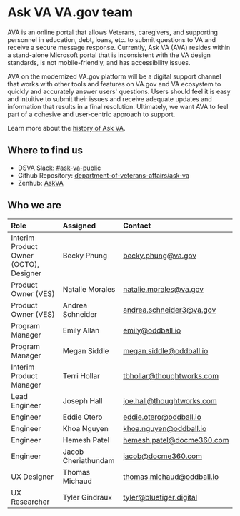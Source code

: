 # Ask VA VA.gov team
AVA is an online portal that allows Veterans, caregivers, and supporting personnel in education, debt, loans, etc. to submit questions to VA and receive a secure message response. Currently, Ask VA (AVA) resides within a stand-alone Microsoft portal that is inconsistent with the VA design standards, is not mobile-friendly, and has accessibility issues.

AVA on the modernized VA.gov platform will be a digital support channel that works with other tools and features on VA.gov and VA ecosystem to quickly and accurately answer users' questions. Users should feel it is easy and intuitive to submit their issues and receive adequate updates and information that results in a final resolution. Ultimately, we want AVA to feel part of a cohesive and user-centric approach to support.

Learn more about the [history of Ask VA](https://github.com/department-of-veterans-affairs/va.gov-team/blob/master/products/ask-va/products/ask-va-background.md).

## Where to find us 

- DSVA Slack: [#ask-va-public](https://dsva.slack.com/archives/C05A2F6DEAE)
- Github Repository: [department-of-veterans-affairs/ask-va](https://github.com/department-of-veterans-affairs/ask-va)
- Zenhub: [AskVA](https://app.zenhub.com/workspaces/askva-647a476551689d06655cc815/board)

## Who we are

|Role|Assigned|Contact|
|:---|:---|:---|
|Interim Product Owner (OCTO), Designer|Becky Phung|becky.phung@va.gov|
|Product Owner (VES)|Natalie Morales|natalie.morales@va.gov|
|Product Owner (VES)|Andrea Schneider|andrea.schneider3@va.gov|
|Program Manager|Emily Allan|emily@oddball.io|
|Program Manager|Megan Siddle|megan.siddle@oddball.io|
|Interim Product Manager|Terri Hollar|tbhollar@thoughtworks.com|
|Lead Engineer|Joseph Hall|joe.hall@thoughtworks.com|
|Engineer|Eddie Otero|eddie.otero@oddball.io|
|Engineer|Khoa Nguyen|khoa.nguyen@oddball.io|
|Engineer|Hemesh Patel|hemesh.patel@docme360.com|
|Engineer|Jacob Cheriathundam|jacob@docme360.com|
|UX Designer|Thomas Michaud|thomas.michaud@oddball.io|
|UX Researcher|Tyler Gindraux|tyler@bluetiger.digital|
